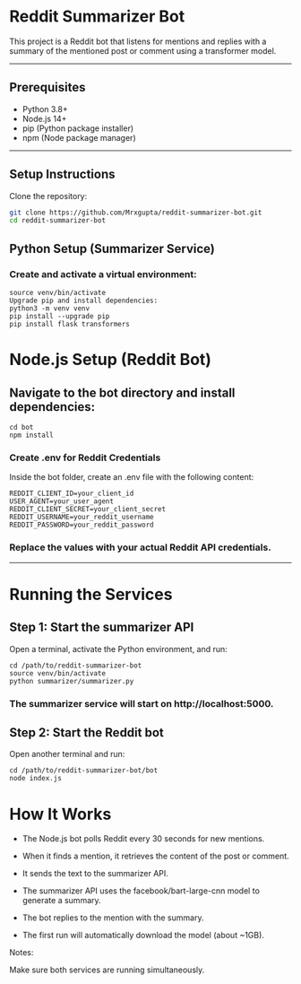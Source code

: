 # Reddit Summarizer Bot

This project is a Reddit bot that listens for mentions and replies with a summary of the mentioned post or comment using a transformer model.

---

## Prerequisites

- Python 3.8+
- Node.js 14+
- pip (Python package installer)
- npm (Node package manager)

---

## Setup Instructions

Clone the repository:

```bash
git clone https://github.com/Mrxgupta/reddit-summarizer-bot.git
cd reddit-summarizer-bot
```

## Python Setup (Summarizer Service)
### Create and activate a virtual environment:

```
source venv/bin/activate
Upgrade pip and install dependencies:
python3 -m venv venv
pip install --upgrade pip
pip install flask transformers
```

# Node.js Setup (Reddit Bot)
## Navigate to the bot directory and install dependencies:

```aiignore
cd bot
npm install
```

### Create .env for Reddit Credentials
Inside the bot folder, create an .env file with the following content:

```
REDDIT_CLIENT_ID=your_client_id
USER_AGENT=your_user_agent
REDDIT_CLIENT_SECRET=your_client_secret
REDDIT_USERNAME=your_reddit_username
REDDIT_PASSWORD=your_reddit_password

```
### Replace the values with your actual Reddit API credentials.

---

# Running the Services
## Step 1: Start the summarizer API

Open a terminal, activate the Python environment, and run:

```aiignore
cd /path/to/reddit-summarizer-bot
source venv/bin/activate
python summarizer/summarizer.py
```
### The summarizer service will start on http://localhost:5000.

## Step 2: Start the Reddit bot

Open another terminal and run:

```
cd /path/to/reddit-summarizer-bot/bot
node index.js
```


# How It Works
- The Node.js bot polls Reddit every 30 seconds for new mentions.

- When it finds a mention, it retrieves the content of the post or comment.

- It sends the text to the summarizer API.

- The summarizer API uses the facebook/bart-large-cnn model to generate a summary.

- The bot replies to the mention with the summary.

- The first run will automatically download the model (about ~1GB).

Notes:

Make sure both services are running simultaneously.